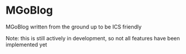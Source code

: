MGoBlog
=======

MGoBlog written from the ground up to be ICS friendly

Note: this is still actively in development, so not all features have been implemented yet